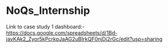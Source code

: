 # NoQs_Internship
Link to case study 1 dashboard:-https://docs.google.com/spreadsheets/d/1Bd-javKAk2_Zyor5kPcrkpJaAG2uBIrkQF0njDj2rGc/edit?usp=sharing

